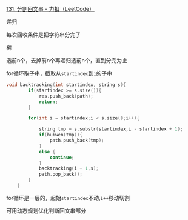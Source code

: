 [131. 分割回文串 - 力扣（LeetCode）](https://leetcode.cn/problems/palindrome-partitioning/description/)

递归

每次回收条件是把字符串分完了



树

选前n个，去掉前n个再递归选前n个，直到分完为止



for循环取子串，截取从`startindex`到`i`的子串

```cpp
void backtracking(int startindex, string s){
        if(startindex >= s.size()){
            res.push_back(path);
            return;
        }

        for(int i = startindex;i < s.size();i++){

            string tmp = s.substr(startindex,i - startindex + 1);
            if(huiwen(tmp)){
                path.push_back(tmp);
            }
            else {
                continue;
            }
            backtracking(i + 1,s);
            path.pop_back();
        }
    }
```

for循环是一层的，起始`startindex`不动,`i++`移动切割

可用动态规划优化判断回文串部分